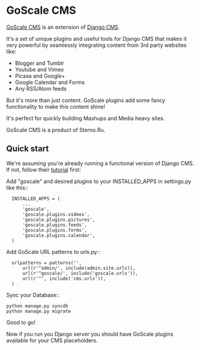 # GoScale CMS

[GoScale CMS](http://goscalecms.com) is an extension of [Django CMS](http://django-cms.org).

It's a set of unique plugins and useful tools for Django CMS that makes it very powerful by seamlessly integrating content from 3rd party websites like:

* Blogger and Tumblr
* Youtube and Vimeo
* Picasa and Google+
* Google Calendar and Forms
* Any RSS/Atom feeds

But it's more than just content. GoScale plugins add some fancy functionality to make this content shine!

It's perfect for quickly building Mashups and Media heavy sites.

GoScale CMS is a product of Sterno.Ru.

## Quick start

We're assuming you're already running a functional version of Django CMS. If not, follow their [tutorial](http://docs.django-cms.org/en/2.2/getting_started/tutorial.html) first:

Add "goscale" and desired plugins to your INSTALLED_APPS in settings.py like this::

      INSTALLED_APPS = (
          ...
          'goscale',
          'goscale.plugins.videos',
          'goscale.plugins.pictures',
          'goscale.plugins.feeds',
          'goscale.plugins.forms',
          'goscale.plugins.calendar',
      )


Add GoScale URL patterns to urls.py::

      urlpatterns = patterns('',
          url(r'^admin/', include(admin.site.urls)),
          url(r'^goscale/', include('goscale.urls')),
          url(r'^', include('cms.urls')),
      )

Sync your Database::

    python manage.py syncdb
    python manage.py migrate

Good to go!

Now if you run you Django server you should have GoScale plugins available for your CMS placeholders.